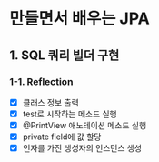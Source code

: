 # 만들면서 배우는 JPA

## 1. SQL 쿼리 빌더 구현

### 1-1. Reflection

- [x] 클래스 정보 출력
- [x] test로 시작하는 메소드 실행
- [x] @PrintView 애노테이션 메소드 실행
- [x] private field에 값 할당
- [x] 인자를 가진 생성자의 인스턴스 생성
